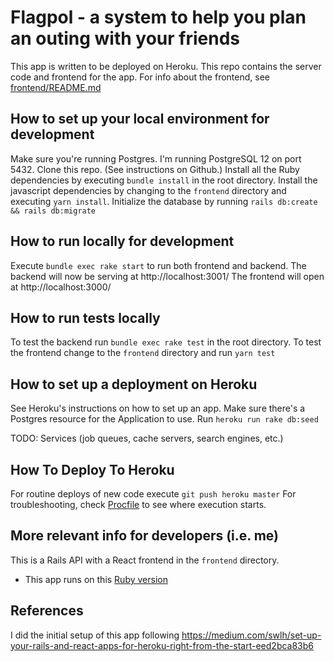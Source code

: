 # Flagpol - a system to help you plan an outing with your friends

This app is written to be deployed on Heroku.
This repo contains the server code and frontend for the app. For info about the frontend, see [frontend/README.md](./frontend/README.md)

## How to set up your local environment for development
Make sure you're running Postgres. I'm running PostgreSQL 12 on port 5432.
Clone this repo. (See instructions on Github.)
Install all the Ruby dependencies by executing `bundle install` in the root directory.
Install the javascript dependencies by changing to the `frontend` directory and executing `yarn install`.
Initialize the database by running `rails db:create && rails db:migrate`

## How to run locally for development
Execute `bundle exec rake start` to run both frontend and backend.
The backend will now be serving at http://localhost:3001/
The frontend will open at http://localhost:3000/

## How to run tests locally
To test the backend run `bundle exec rake test` in the root directory.
To test the frontend change to the `frontend` directory and run `yarn test`

## How to set up a deployment on Heroku
See Heroku's instructions on how to set up an app.
Make sure there's a Postgres resource for the Application to use.
Run `heroku run rake db:seed`

TODO: Services (job queues, cache servers, search engines, etc.)

## How To Deploy To Heroku
For routine deploys of new code execute `git push heroku master`
For troubleshooting, check [Procfile](Procfile) to see where execution starts.

## More relevant info for developers (i.e. me)
This is a Rails API with a React frontend in the `frontend` directory.
* This app runs on this [Ruby version](.ruby-version)

## References
I did the initial setup of this app following https://medium.com/swlh/set-up-your-rails-and-react-apps-for-heroku-right-from-the-start-eed2bca83b6
